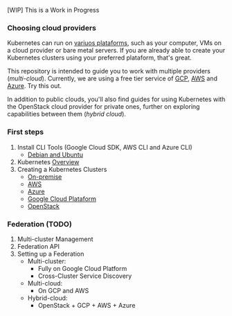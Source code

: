[WIP] This is a Work in Progress

### Choosing cloud providers
 
Kubernetes can run on [variuos plataforms](https://kubernetes.io/docs/setup/pick-right-solution/), such as your computer, VMs on a cloud provider or bare metal servers.
If you are already able to create your Kubernetes clusters using your preferred plataform, that's great.

This repository is intended to guide you to work with multiple providers (*multi-cloud*). Currently, we are using a free tier service of
[GCP](https://cloud.google.com/free/),
[AWS](http://aws.amazon.com/free) and
[Azure](https://azure.microsoft.com/free/). Try this out.

In addition to public clouds, you'll also find guides for using Kubernetes with the OpenStack cloud provider for private ones, further on exploring capabilities between them (*hybrid cloud*).

### First steps
 
1. Install CLI Tools (Google Cloud SDK, AWS CLI and Azure CLI)
    * [Debian and Ubuntu](/cli-tools/debian-ubuntu/README.md)
1. Kubernetes [Overview](creating-clusters/README.md)
1. Creating a Kubernetes Clusters
    * [On-premise](creating-clusters/on-premise/README.md)
    * [AWS](creating-clusters/aws/README.md) 
    * [Azure](creating-clusters/azure/README.md) 
    * [Google Cloud Plataform](creating-clusters/gcp/README.md) 
    * [OpenStack](creating-clusters/openstack/README.md)


### Federation (TODO)

1. Multi-cluster Management
1. Federation API
1. Setting up a Federation
    * Multi-cluster:
        * Fully on Google Cloud Platform
        * Cross-Cluster Service Discovery
    * Multi-cloud:
        * On GCP and AWS
    * Hybrid-cloud:
        * OpenStack + GCP + AWS + Azure

